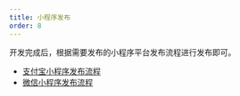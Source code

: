 ```yaml
---
title: 小程序发布
order: 8
---
```


开发完成后，根据需要发布的小程序平台发布流程进行发布即可。

- [支付宝小程序发布流程](https://opendocs.alipay.com/mini/introduce/release)
- [微信小程序发布流程](https://developers.weixin.qq.com/miniprogram/dev/framework/quickstart/release.html#%E5%B0%8F%E7%A8%8B%E5%BA%8F%E7%9A%84%E7%89%88%E6%9C%AC)
